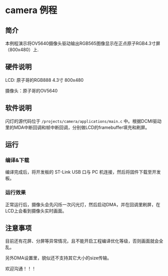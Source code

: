# camera 例程

## 简介

本例程演示将OV5640摄像头驱动输出RGB565图像显示在正点原子RGB4.3寸屏（800x480）上.

## 硬件说明
LCD: 原子哥的RGB888 4.3寸 800x480

摄像头：原子哥的OV5640

## 软件说明

闪灯的源代码位于 `/projects/camera/applications/main.c` 中。根据DCMI驱动里的MDA中断回调和帧中断回调，分别做LCD的framebuffer填充和刷屏。

## 运行
### 编译&下载

编译完成后，将开发板的 ST-Link USB 口与 PC 机连接，然后将固件下载至开发板。

### 运行效果

正常运行后，摄像头会先闪烁一次闪光灯，然后启动DMA，并在回调里刷屏，在LCD上会看到摄像头实时画面。

## 注意事项

目前还有花屏、分屏等异常情况，且不能开启工程编译优化等级，否则画面就会全乱。

另外DMA设置里，貌似还不支持其它大小的size传输。

欢迎沟通！！！

